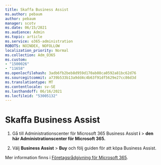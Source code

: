 ```yaml
---
title: Skaffa Business Assist
ms.author: pebaum
author: pebaum
manager: scotv
ms.date: 06/15/2021
ms.audience: Admin
ms.topic: article
ms.service: o365-administration
ROBOTS: NOINDEX, NOFOLLOW
localization_priority: Normal
ms.collection: Adm_O365
ms.custom:
- "1500026"
- "11658"
ms.openlocfilehash: 3adb6fb2beb8d959d170ab08ca0592a81bc62d76
ms.sourcegitcommit: a739b533b13a9dd4c4b63f91df5629e27cc86d3d
ms.translationtype: MT
ms.contentlocale: sv-SE
ms.lasthandoff: 06/16/2021
ms.locfileid: "53005132"
---
```

# <a name="get-business-assist"></a>Skaffa Business Assist

1. Gå till Administrationscenter för Microsoft 365 Business Assist **i**  >  **den här Administrationscenter för Microsoft 365.**

1. Välj **Business Assist**  >  **Buy** och följ guiden för att köpa Business Assist.

Mer information finns i [Företagsrådgivning för Microsoft 365](/microsoft-365/admin/misc/business-assist).
